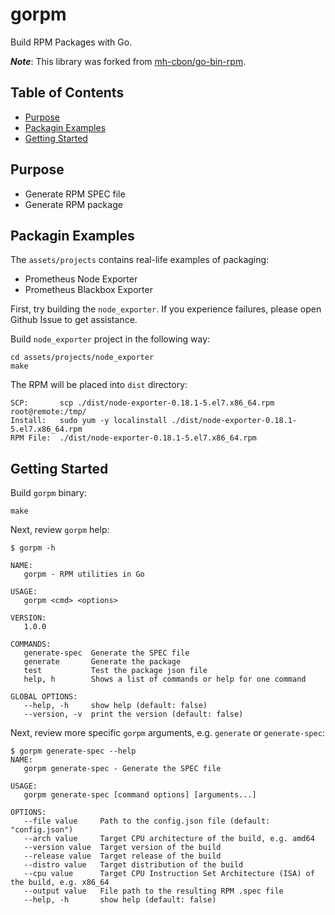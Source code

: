 # gorpm

Build RPM Packages with Go.

***Note***: This library was forked from [mh-cbon/go-bin-rpm](https://github.com/mh-cbon/go-bin-rpm).

<!-- begin-markdown-toc -->
## Table of Contents

* [Purpose](#purpose)
* [Packagin Examples](#packagin-examples)
* [Getting Started](#getting-started)

<!-- end-markdown-toc -->

## Purpose

* Generate RPM SPEC file
* Generate RPM package

## Packagin Examples

The `assets/projects` contains real-life examples of packaging:

* Prometheus Node Exporter
* Prometheus Blackbox Exporter

First, try building the `node_exporter`. If you experience failures,
please open Github Issue to get assistance.

Build `node_exporter` project in the following way:

```
cd assets/projects/node_exporter
make
```

The RPM will be placed into `dist` directory:

```
SCP:       scp ./dist/node-exporter-0.18.1-5.el7.x86_64.rpm root@remote:/tmp/
Install:   sudo yum -y localinstall ./dist/node-exporter-0.18.1-5.el7.x86_64.rpm
RPM File:  ./dist/node-exporter-0.18.1-5.el7.x86_64.rpm
```

## Getting Started

Build `gorpm` binary:

```
make
```

Next, review `gorpm` help:

```
$ gorpm -h

NAME:
   gorpm - RPM utilities in Go

USAGE:
   gorpm <cmd> <options>

VERSION:
   1.0.0

COMMANDS:
   generate-spec  Generate the SPEC file
   generate       Generate the package
   test           Test the package json file
   help, h        Shows a list of commands or help for one command

GLOBAL OPTIONS:
   --help, -h     show help (default: false)
   --version, -v  print the version (default: false)
```

Next, review more specific `gorpm` arguments, e.g.
`generate` or `generate-spec`:

```
$ gorpm generate-spec --help
NAME:
   gorpm generate-spec - Generate the SPEC file

USAGE:
   gorpm generate-spec [command options] [arguments...]

OPTIONS:
   --file value     Path to the config.json file (default: "config.json")
   --arch value     Target CPU architecture of the build, e.g. amd64
   --version value  Target version of the build
   --release value  Target release of the build
   --distro value   Target distribution of the build
   --cpu value      Target CPU Instruction Set Architecture (ISA) of the build, e.g. x86_64
   --output value   File path to the resulting RPM .spec file
   --help, -h       show help (default: false)
```
